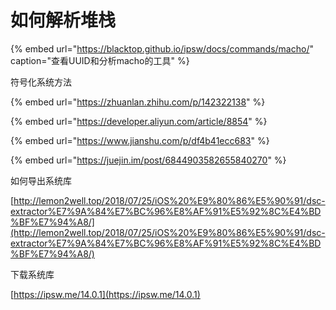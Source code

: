 # 如何解析堆栈

{% embed url="https://blacktop.github.io/ipsw/docs/commands/macho/" caption="查看UUID和分析macho的工具" %}

符号化系统方法

{% embed url="https://zhuanlan.zhihu.com/p/142322138" %}

{% embed url="https://developer.aliyun.com/article/8854" %}

{% embed url="https://www.jianshu.com/p/df4b41ecc683" %}

{% embed url="https://juejin.im/post/6844903582655840270" %}

如何导出系统库

[http://lemon2well.top/2018/07/25/iOS%20%E9%80%86%E5%90%91/dsc-extractor%E7%9A%84%E7%BC%96%E8%AF%91%E5%92%8C%E4%BD%BF%E7%94%A8/](http://lemon2well.top/2018/07/25/iOS%20%E9%80%86%E5%90%91/dsc-extractor%E7%9A%84%E7%BC%96%E8%AF%91%E5%92%8C%E4%BD%BF%E7%94%A8/)

下载系统库

[https://ipsw.me/14.0.1](https://ipsw.me/14.0.1)

